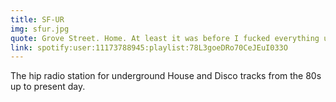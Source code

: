 ```yaml
---
title: SF-UR
img: sfur.jpg
quote: Grove Street. Home. At least it was before I fucked everything up.
link: spotify:user:11173788945:playlist:78L3goeDRo70CeJEuI033O 
---
```


The hip radio station for underground House and Disco tracks from the 80s up to present day.